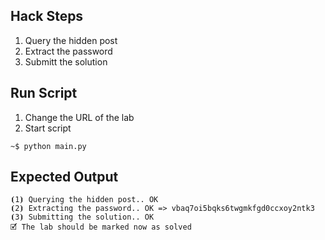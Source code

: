 ## Hack Steps

1. Query the hidden post
2. Extract the password
3. Submitt the solution

## Run Script

1. Change the URL of the lab
2. Start script

```
~$ python main.py
```

## Expected Output

```
⦗1⦘ Querying the hidden post.. OK
⦗2⦘ Extracting the password.. OK => vbaq7oi5bqks6twgmkfgd0ccxoy2ntk3
⦗3⦘ Submitting the solution.. OK
🗹 The lab should be marked now as solved
```
